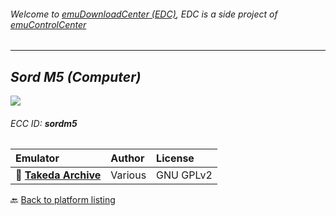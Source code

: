 ###### Welcome to [emuDownloadCenter (EDC)](https://github.com/PhoenixInteractiveNL/emuDownloadCenter/wiki/), EDC is a side project of [emuControlCenter](https://github.com/PhoenixInteractiveNL/emuControlCenter/wiki/)
***
## _Sord M5 (Computer)_
![](https://raw.githubusercontent.com/wiki/PhoenixInteractiveNL/emuDownloadCenter/images_platform/ecc_sordm5_teaser.png)
###### ECC ID: **sordm5**

| Emulator   | Author      | License     |
|:-----------|:------------|:------------|
| :file_folder: [**Takeda Archive**](https://github.com/PhoenixInteractiveNL/emuDownloadCenter/wiki/Emulator-takeda#menu) | Various | GNU GPLv2 |

:back: [Back to platform listing](https://github.com/PhoenixInteractiveNL/emuDownloadCenter/wiki/EDC-Platform-List)
